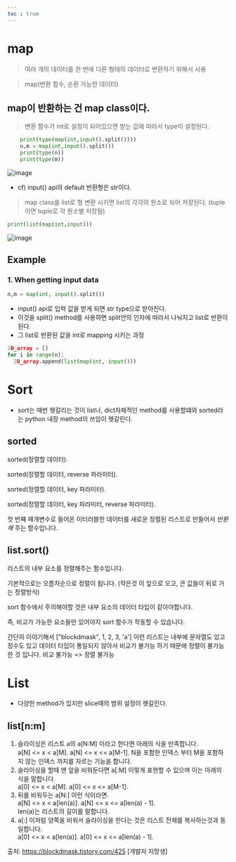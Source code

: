 ```yaml
---
toc : true
---
```


# map
> 여러 개의 데이터를 한 번에 다른 형태의 데이터로 변환하기 위해서 사용  

> map(변환 함수, 순환 가능한 데이터)   

## map이 반환하는 건 map class이다. 
> 변환 함수가 int로 설정이 되어있으면 받는 값에 따라서 type이 설정된다.
```python
    print(type(map(int,input().split()))) 
    n,m = map(int,input().split())
    print(type(n))  
    print(type(m))  
```
![image](https://user-images.githubusercontent.com/67637935/117431215-f3182100-af63-11eb-9282-bea1a570bb2c.png)   
  * cf) input() api의 default 반환형은 str이다.  

> map class를 list로 형 변환 시키면 list의 각각의 원소로 되어 저장된다. (tuple이면 tuple로 각 원소별 저장됨)
```python
print(list(map(int,input)))
```
![image](https://user-images.githubusercontent.com/67637935/117431807-9cf7ad80-af64-11eb-94ce-33f2a08365eb.png)

## Example 
### 1. When getting input data
```python 
n,m = map(int, input().split())
```
* input() api로 입력 값을 받게 되면 str type으로 받아진다.
* 이것을 split() method를 사용하면 split안의 인자에 따라서 나눠지고 list로 반환이 된다. 
* 그 list로 반환된 값을 int로 mapping 시키는 과정

```python
2D_array = []
for i in range(n):
  2D_array.append(list(map(int, input()))
```


# Sort
* sort는 매번 헷갈리는 것이 list나, dict자체적인 method를 사용할떄와 sorted라는 python 내장 method의 쓰임이 헷갈린다.

## sorted
sorted(정렬할 데이터). 

sorted(정렬할 데이터, reverse 파라미터). 

sorted(정렬할 데이터, key 파라미터). 

sorted(정렬할 데이터, key 파라미터, reverse 파라미터). 

첫 번째 매개변수로 들어온 이터러블한 데이터를 새로운 정렬된 리스트로 만들어서 *반환해* 주는 함수입니다.  

## list.sort()
리스트의 내부 요소를 정렬해주는 함수입니다.

기본적으로는 오름차순으로 정렬이 됩니다.
(작은것 이 앞으로 오고, 큰 값들이 뒤로 가는 정렬방식)

sort 함수에서 주의해야할 것은 내부 요소의 데이터 타입이 같아야합니다.

즉, 비교가 가능한 요소들만 있어야지 sort 함수가 작동할 수 있습니다.

간단히 이야기해서 ["blockdmask", 1, 2, 3, 'a'] 이런 리스트는 내부에 문자열도 있고 정수도 있고 데이터 타입이 통일되지 않아서 비교가 불가능 하기 때문에 정렬이 불가능 한 것 입니다.
비교 불가능 => 정렬 불가능


# List
* 다양한 method가 있지만 slice때의 범위 설정이 헷갈린다.
## list[n:m]
1. 슬라이싱은 리스트 a의 a[N:M] 이라고 한다면 아래의 식을 만족합니다.  
a[N] <= x < a[M]. 
a[N] <= x <= a[M-1]. 
N을 포함한 인덱스 부터 M을 포함하지 않는 인덱스 까지를 자르는 기능을 합니다.   
2. 슬라이싱을 할때 맨 앞을 비워둔다면 a[:M] 이렇게 표현할 수 있으며 이는 아래의 식을 말합니다.  
a[0] <= x < a[M]. 
a[0] <= x <= a[M-1]\. 
3. 뒤를 비워두는 a[N:] 이런 식이라면.  
a[N] <= x < a[len(a)]. 
a[N] <= x <= a[len(a) - 1].  
len(a)는 리스트의 길이를 말합니다.  
4. a[:] 이처럼 양쪽을 비워서 슬라이싱을 한다는 것은 리스트 전체를 복사하는것과 동일합니다.    
a[0] <= x < a[len(a)]. 
a[0] <= x <= a[len(a) - 1]. 


출처: https://blockdmask.tistory.com/425 [개발자 지망생]
